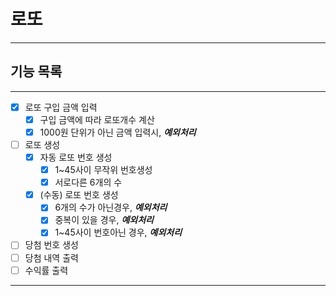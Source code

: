 
# 로또

----

## 기능 목록

---
-[x] 로또 구입 금액 입력
  - [x] 구입 금액에 따라 로또개수 계산
  - [x] 1000원 단위가 아닌 금액 입력시, **_예외처리_**
-[ ] 로또 생성
  - [x] 자동 로또 번호 생성
    - [x] 1~45사이 무작위 번호생성
    - [x] 서로다른 6개의 수
  - [x] (수동) 로또 번호 생성
    - [x] 6개의 수가 아닌경우, **_예외처리_**
    - [x] 중복이 있을 경우, **_예외처리_**
    - [x] 1~45사이 번호아닌 경우, **_예외처리_**
-[ ] 당첨 번호 생성
-[ ] 당첨 내역 출력
-[ ] 수익률 출력
---